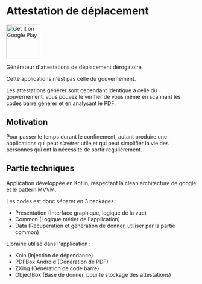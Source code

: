 
# Attestation de déplacement

<a href='https://play.google.com/store/apps/details?id=attestationsortie&pcampaignid=pcampaignidMKT-Other-global-all-co-prtnr-py-PartBadge-Mar2515-1'><img alt='Get it on Google Play' src='https://play.google.com/intl/en_us/badges/static/images/badges/en_badge_web_generic.png' height='90' /></a>

Générateur d'attestations de déplacement dérogatoire.

Cette applications n'est pas celle du gouvernement.

Les attestations générer sont cependant identique a celle du gouvernement, vous pouvez le vérifier de vous même en scannant les codes barre générer et en analysant le PDF.

## Motivation

Pour passer le temps durant le confinement, autant produire une applications qui peut s’avérer utile et qui peut simplifier la vie des personnes qui ont la nécessite de sortir régulièrement.

## Partie techniques

Application développée en Kotlin, respectant la clean architecture de google et le pattern MVVM.

Les codes est donc séparer en 3 packages :

 - Presentation (Interface graphique, logique de la vue)
 - Common (Logique métier de l'application)
 - Data (Recuperation et génération de donner, utiliser par la partie common)

Librairie utilise dans l'application :
 - Koin (Injection de dépendance)
 - PDFBox Android (Génération de PDF)
 - ZXing (Génération de code barre)
 - ObjectBox (Base de donner, pour le stockage des attestations)
